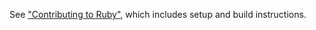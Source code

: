 See ["Contributing to Ruby"](https://docs.ruby-lang.org/en/master/contributing/contributing_md.html), which includes setup and build instructions.
